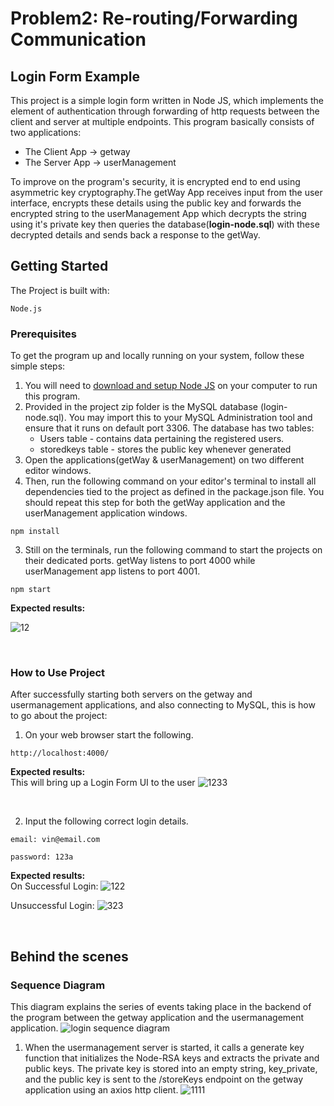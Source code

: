 # Problem2: Re-routing/Forwarding Communication
## Login Form Example
This project is a simple login form written in Node JS, which implements the element of authentication through forwarding of http requests between the client and server at multiple endpoints. This program basically consists of two applications:
  - The Client App -> getway
  - The Server App -> userManagement  
  
To improve on the program's security, it is encrypted end to end using asymmetric key cryptography.The getWay App receives input from the user interface, encrypts these details using the public key and forwards the encrypted string to the userManagement App which decrypts the string using it's private key then queries the database(**login-node.sql**) with these decrypted details and sends back a response to the getWay.

## Getting Started
The Project is built with: 
```
Node.js
```

### Prerequisites
To get the program up and locally running on your system, follow these simple steps:
1. You will need to [download and setup Node JS](https://nodejs.org/en/) on your computer to run this program.
2. Provided in the project zip folder is the MySQL database (login-node.sql). You may import this to your MySQL Administration tool and ensure that it runs on default port 3306. The database has two tables:
    - Users table - contains data pertaining the registered users.
    - storedkeys table - stores the public key whenever generated
3. Open the applications(getWay & userManagement) on two different editor windows.
4. Then, run the following command on your editor's terminal to install all dependencies tied to the project as defined in the package.json file. You should repeat this step for both the getWay application and the userManagement application windows.
```
npm install
```
3. Still on the terminals, run the following command to start the projects on their dedicated ports. getWay listens to port 4000 while userManagement app listens to port 4001.
```
npm start
```
**Expected results:**

![12](https://user-images.githubusercontent.com/65035748/150553405-d412675b-2e07-43c4-9384-0281f7be9320.png)

</br>

### How to Use Project
After successfully starting both servers on the getway and usermanagement applications, and also connecting to MySQL, this is how to go about the project:   
1. On your web browser start the following.
```
http://localhost:4000/
```
**Expected results:**   
  This will bring up a Login Form UI to the user
  ![1233](https://user-images.githubusercontent.com/65035748/150556619-71c6d494-8118-45f8-a83d-ad0bd01ac8c7.png)

</br>

2. Input the following correct login details.   
```
email: vin@email.com
```
```
password: 123a
```
**Expected results:**   
  On Successful Login: 
  ![122](https://user-images.githubusercontent.com/65035748/150558556-783939ec-9530-442c-9de5-b384c91372e0.png)
     
  Unsuccessful Login:
  ![323](https://user-images.githubusercontent.com/65035748/150559004-d11cc4e6-94b0-4512-bab1-822428d61e16.png)

</br>

## Behind the scenes
### Sequence Diagram
This diagram explains the series of events taking place in the backend of the program between the getway application and the usermanagement application.
![login sequence diagram](https://user-images.githubusercontent.com/65035748/150589771-4e7e4168-2dfe-42d4-a026-c87ef12fc236.png)

1. When the usermanagement server is started, it calls a generate key function that initializes the Node-RSA keys and extracts the private and public keys. The private key is stored into an empty string, key_private, and the public key is sent to the /storeKeys endpoint on the getway application using an axios http client.
![1111](https://user-images.githubusercontent.com/65035748/150591179-af41a165-b9b1-4e70-b839-4049a7c8cc88.png)
